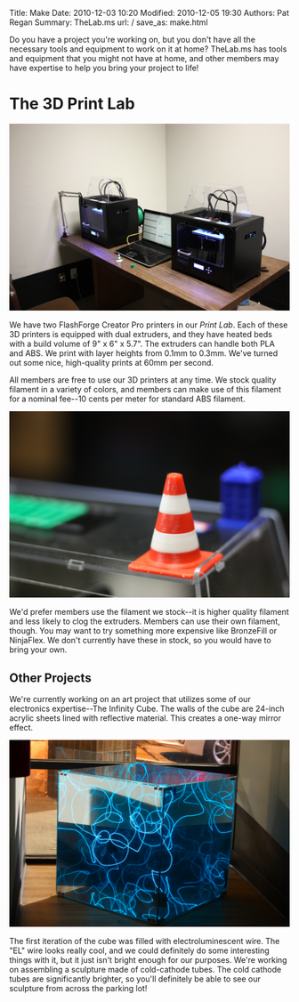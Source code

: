 Title: Make
Date: 2010-12-03 10:20
Modified: 2010-12-05 19:30
Authors: Pat Regan
Summary: TheLab.ms
url: /
save_as: make.html

Do you have a project you're working on, but you don't have all the necessary tools and equipment to work on it at home?  TheLab.ms has tools and equipment that you might not have at home, and other members may have expertise to help you bring your project to life!

# The 3D Print Lab

<img class="img-right" src="/images/3DPrinting1.jpg" />

We have two FlashForge Creator Pro printers in our *Print Lab*.  Each of these 3D printers is equipped with dual extruders, and they have heated beds with a build volume of 9" x 6" x 5.7".  The extruders can handle both PLA and ABS.  We print with layer heights from 0.1mm to 0.3mm.  We've turned out some nice, high-quality prints at 60mm per second.


All members are free to use our 3D printers at any time.  We stock quality filament in a variety of colors, and members can make use of this filament for a nominal fee--10 cents per meter for standard ABS filament.

<img class="img-left" src="/images/3DPrinting2.jpg" />

We'd prefer members use the filament we stock--it is higher quality filament and less likely to clog the extruders.  Members can use their own filament, though.  You may want to try something more expensive like BronzeFill or NinjaFlex.  We don't currently have these in stock, so you would have to bring your own.

## Other Projects

We're currently working on an art project that utilizes some of our electronics expertise--The Infinity Cube.  The walls of the cube are 24-inch acrylic sheets lined with reflective material.  This creates a one-way mirror effect.

<img src="/images/CubeAlpha.jpg" />

The first iteration of the cube was filled with electroluminescent wire.  The "EL" wire looks really cool, and we could definitely do some interesting things with it, but it just isn't bright enough for our purposes.  We're working on assembling a sculpture made of cold-cathode tubes.  The cold cathode tubes are significantly brighter, so you'll definitely be able to see our sculpture from across the parking lot!
